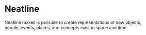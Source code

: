 # Neatline

Neatline makes is possible to create representations of how objects, people, events, places, and concepts exist in space and time.
